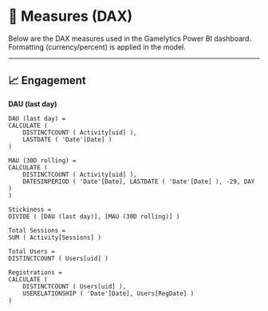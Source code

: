 # 🧠 Measures (DAX)

Below are the DAX measures used in the Gamelytics Power BI dashboard.
Formatting (currency/percent) is applied in the model.

---

## 📈 Engagement

**DAU (last day)**
```DAX
DAU (last day) =
CALCULATE (
    DISTINCTCOUNT ( Activity[uid] ),
    LASTDATE ( 'Date'[Date] )
)

MAU (30D rolling) =
CALCULATE (
    DISTINCTCOUNT ( Activity[uid] ),
    DATESINPERIOD ( 'Date'[Date], LASTDATE ( 'Date'[Date] ), -29, DAY )
)

Stickiness =
DIVIDE ( [DAU (last day)], [MAU (30D rolling)] )

Total Sessions =
SUM ( Activity[Sessions] )

Total Users =
DISTINCTCOUNT ( Users[uid] )

Registrations =
CALCULATE (
    DISTINCTCOUNT ( Users[uid] ),
    USERELATIONSHIP ( 'Date'[Date], Users[RegDate] )
)
